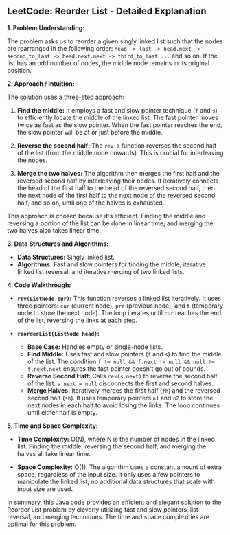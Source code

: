 ## LeetCode: Reorder List - Detailed Explanation

**1. Problem Understanding:**

The problem asks us to reorder a given singly linked list such that the nodes are rearranged in the following order: `head -> last -> head.next -> second_to_last -> head.next.next -> third_to_last ...` and so on.  If the list has an odd number of nodes, the middle node remains in its original position.


**2. Approach / Intuition:**

The solution uses a three-step approach:

1. **Find the middle:**  It employs a fast and slow pointer technique (`f` and `s`) to efficiently locate the middle of the linked list.  The fast pointer moves twice as fast as the slow pointer. When the fast pointer reaches the end, the slow pointer will be at or just before the middle.

2. **Reverse the second half:** The `rev()` function reverses the second half of the list (from the middle node onwards). This is crucial for interleaving the nodes.

3. **Merge the two halves:** The algorithm then merges the first half and the reversed second half by interleaving their nodes.  It iteratively connects the head of the first half to the head of the reversed second half, then the next node of the first half to the next node of the reversed second half, and so on, until one of the halves is exhausted.

This approach is chosen because it's efficient. Finding the middle and reversing a portion of the list can be done in linear time, and merging the two halves also takes linear time.


**3. Data Structures and Algorithms:**

* **Data Structures:** Singly linked list.
* **Algorithms:**  Fast and slow pointers for finding the middle, iterative linked list reversal, and iterative merging of two linked lists.


**4. Code Walkthrough:**

* **`rev(ListNode cur)`:** This function reverses a linked list iteratively.  It uses three pointers: `cur` (current node), `pre` (previous node), and `t` (temporary node to store the next node). The loop iterates until `cur` reaches the end of the list, reversing the links at each step.

* **`reorderList(ListNode head)`:**
    * **Base Case:** Handles empty or single-node lists.
    * **Find Middle:** Uses fast and slow pointers (`f` and `s`) to find the middle of the list. The condition `f != null && f.next != null && null != f.next.next` ensures the fast pointer doesn't go out of bounds.
    * **Reverse Second Half:** Calls `rev(s.next)` to reverse the second half of the list. `s.next = null` disconnects the first and second halves.
    * **Merge Halves:** Iteratively merges the first half (`fh`) and the reversed second half (`sh`). It uses temporary pointers `n1` and `n2` to store the next nodes in each half to avoid losing the links. The loop continues until either half is empty.


**5. Time and Space Complexity:**

* **Time Complexity:** O(N), where N is the number of nodes in the linked list. Finding the middle, reversing the second half, and merging the halves all take linear time.

* **Space Complexity:** O(1). The algorithm uses a constant amount of extra space, regardless of the input size.  It only uses a few pointers to manipulate the linked list; no additional data structures that scale with input size are used.

In summary, this Java code provides an efficient and elegant solution to the Reorder List problem by cleverly utilizing fast and slow pointers, list reversal, and merging techniques. The time and space complexities are optimal for this problem.
